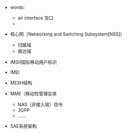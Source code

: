 - words:
  - air interface 空口
  - 
- 核心网（Networking and Switching Subsystem[NSS]）
  - 归属域
  - 拜访域
- IMSI(国际移动用户标识
- IMEI

- MESH结构
- MME（移动性管理实体
  - NAS（非接入层）信令
  - 3GPP
  - ……
- SAE系统架构